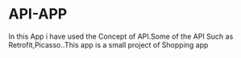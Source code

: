 # API-APP
In this App i have used the Concept of API.Some of the API Such as Retrofit,Picasso..This app is a small project of Shopping app
